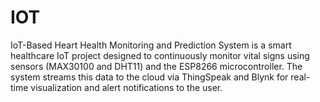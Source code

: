 # IOT
IoT-Based Heart Health Monitoring and Prediction System is a smart healthcare IoT project designed to continuously monitor vital signs using sensors (MAX30100 and DHT11) and the ESP8266 microcontroller. The system streams this data to the cloud via ThingSpeak and Blynk for real-time visualization and alert notifications to the user.
